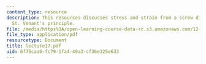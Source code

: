 ```yaml
---
content_type: resource
description: This resources discusses stress and strain from a screw dislocation and
  St. Venant's principle.
file: /media/https%3A/open-learning-course-data-rc.s3.amazonaws.com/12-520-geodynamics-fall-2006/6f75caa6fc791fa449a3cf36e325e633_lecture17.pdf
file_type: application/pdf
resourcetype: Document
title: lecture17.pdf
uid: 6f75caa6-fc79-1fa4-49a3-cf36e325e633
---
```

